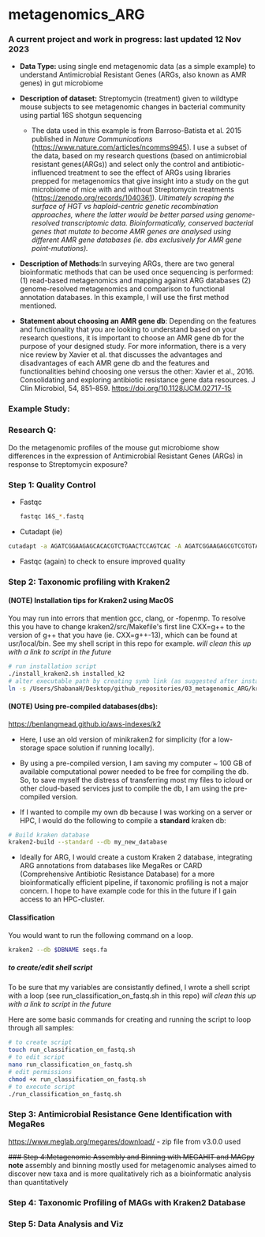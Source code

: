 # metagenomics_ARG

### **A current project and work in progress: last updated 12 Nov 2023**

- **Data Type:** using single end metagenomic data (as a simple example) to understand Antimicrobial Resistant Genes (ARGs, also known as AMR genes) in gut microbiome

- **Description of dataset:**
Streptomycin (treatment) given to wildtype mouse subjects to see metagenomic changes in bacterial community using partial 16S shotgun sequencing

    - The data used in this example is from Barroso-Batista et al. 2015 published in *Nature Communications*  (https://www.nature.com/articles/ncomms9945). I use a subset of the data, based on my research questions (based on antimicrobial resistant genes(ARGs)) and select only the control and antibiotic-influenced treatment to see the effect of ARGs using libraries prepped for metagenomics that give insight into a study on the gut microbiome of mice with and without Streptomycin treatments (https://zenodo.org/records/1040361).
*Ultimately scraping the surface of HGT vs haploid-centric genetic recombination approaches, where the latter would be better parsed using genome-resolved transcriptomic data. Bioinformatically, conserved bacterial genes that mutate to become AMR genes are analysed using different AMR gene databases (ie. dbs exclusively for AMR gene point-mutations).*
  
- **Description of Methods**:In surveying ARGs, there are two general bioinformatic methods that can be used once sequencing is performed: (1) read-based metagenomics and mapping against ARG databases (2) genome-resolved metagenomics and comparison to functional annotation databases. In this example, I will use the first method mentioned.
  
- **Statement about choosing an AMR gene db**: Depending on the features and functionality that you are looking     to understand based on your research questions, it is important to choose an AMR gene db for the purpose of your designed study. For more information, there is a very nice review by Xavier et al. that discusses the advantages and disadvantages of each AMR gene db and the features and functionalities behind choosing one versus the other: Xavier et al., 2016. Consolidating and exploring antibiotic resistance gene data resources. J Clin Microbiol, 54, 851–859. 
https://doi.org/10.1128/JCM.02717-15


### Example Study:
     
### Research Q: 
Do the metagenomic profiles of the mouse gut microbiome show differences in the expression of Antimicrobial Resistant Genes (ARGs) in response to Streptomycin exposure? 


### Step 1: Quality Control
- Fastqc
  ```bash
  fastqc 16S_*.fastq
  ```
- Cutadapt (ie)
```bash  
cutadapt -a AGATCGGAAGAGCACACGTCTGAACTCCAGTCAC -A AGATCGGAAGAGCGTCGTGTAGGGAAAGAGTGTAGATCTCGGTGGTCGCCGTATCATT -o output_16S*.fastq -u 10 -U 10 -q 20 --minimum-length 36 input_R1.fastq input_R2.fastq
```
- Fastqc (again) to check to ensure improved quality

### Step 2: Taxonomic profiling with Kraken2

#### (NOTE) Installation tips for Kraken2 using MacOS
You may run into errors that mention gcc, clang,  or -fopenmp. 
To resolve this you have to change kraken2/src/Makefile's first line CXX=g++ to the version of g++ that you have (ie. CXX=g++-13), which can be found at usr/local/bin.
See my shell script in this repo for example. *will clean this up with a link to script in the future*


```bash
# run installation script
./install_kraken2.sh installed_k2
# alter executable path by creating symb link (as suggested after installation)
ln -s /Users/ShabanaH/Desktop/github_repositories/03_metagenomic_ARG/kraken/kraken2/installed_k2/kraken2 /usr/local/bin/kraken2 
```


#### (NOTE) Using pre-compiled databases(dbs):
https://benlangmead.github.io/aws-indexes/k2

- Here, I use an old version of minikraken2 for simplicity (for a low-storage space solution if running locally).
  
- By using a pre-compiled version, I am saving my computer ~ 100 GB of available computational power needed to be free for compiling the db. So, to save myself the distress of transferring most my files to icloud or other cloud-based services just to compile the db, I am using the pre-compiled version.
  
- If I wanted to compile my own db because I was working on a server or HPC, I would do the following to compile a **standard** kraken db:

```bash
# Build kraken database 
kraken2-build --standard --db my_new_database
```

- Ideally for ARG, I would create a custom Kraken 2 database, integrating ARG annotations from databases like MegaRes or CARD (Comprehensive Antibiotic Resistance Database) for a more bioinformatically efficient pipeline, if taxonomic profiling is not a major concern. I hope to have example code for this in the future if I gain access to an HPC-cluster.

#### Classification
You would want to run the following command on a loop. 
```bash
kraken2 --db $DBNAME seqs.fa
```
##### to create/edit shell script
To be sure that my variables are consistantly defined, I wrote a shell script with a loop (see run_classification_on_fastq.sh in this repo) *will clean this up with a link to script in the future*

Here are some basic commands for creating and running the script to loop through all samples:
```bash
# to create script
touch run_classification_on_fastq.sh
# to edit script
nano run_classification_on_fastq.sh
# edit permissions
chmod +x run_classification_on_fastq.sh
# to execute script
./run_classification_on_fastq.sh
```

### Step 3: Antimicrobial Resistance Gene Identification with MegaRes
https://www.meglab.org/megares/download/ - zip file from v3.0.0 used

~~### Step 4:Metagenomic Assembly and Binning with MEGAHIT and MAGpy~~
**note** assembly and binning mostly used for metagenomic analyses aimed to discover new taxa and is more qualitatively rich as a bioinformatic analysis than quantitatively

### Step 4: Taxonomic Profiling of MAGs with Kraken2 Database

### Step 5: Data Analysis and Viz

